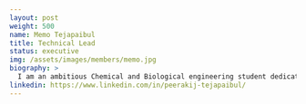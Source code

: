 ```yaml
---
layout: post
weight: 500
name: Memo Tejapaibul
title: Technical Lead
status: executive
img: /assets/images/members/memo.jpg
biography: >
  I am an ambitious Chemical and Biological engineering student dedicated to broadening my technical expertise across multiple industries, with a strong desire to make a positive impact on both my own life and the world at large. As an esteemed member of the engineering design teams BIOT, I take great pride in being part of cutting-edge projects.I am continuously seeking opportunities to collaborate with like-minded individuals and organizations to create innovative solutions that address complex global challenges.
linkedin: https://www.linkedin.com/in/peerakij-tejapaibul/
---
```

